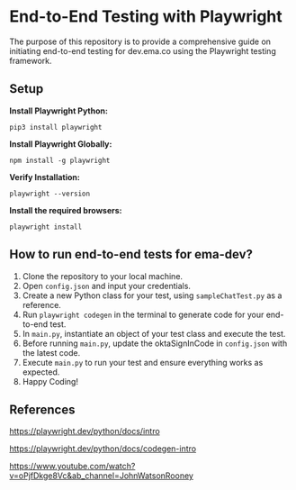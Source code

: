 # End-to-End Testing with Playwright

The purpose of this repository is to provide a comprehensive guide on initiating end-to-end testing for dev.ema.co using the Playwright testing framework.

## Setup

**Install Playwright Python:**

	pip3 install playwright
 
**Install Playwright Globally:**

	npm install -g playwright

**Verify Installation:**

	playwright --version

**Install the required browsers:**
 
	playwright install


## How to run end-to-end tests for ema-dev?

1. Clone the repository to your local machine.
2. Open `config.json` and input your credentials.
3. Create a new Python class for your test, using `sampleChatTest.py` as a reference.
4. Run `playwright codegen` in the terminal to generate code for your end-to-end test.
5. In `main.py`, instantiate an object of your test class and execute the test.
6. Before running `main.py`, update the oktaSignInCode in `config.json` with the latest code.
7. Execute `main.py` to run your test and ensure everything works as expected.
8. Happy Coding!

## References

https://playwright.dev/python/docs/intro

https://playwright.dev/python/docs/codegen-intro

https://www.youtube.com/watch?v=oPjfDkge8Vc&ab_channel=JohnWatsonRooney

